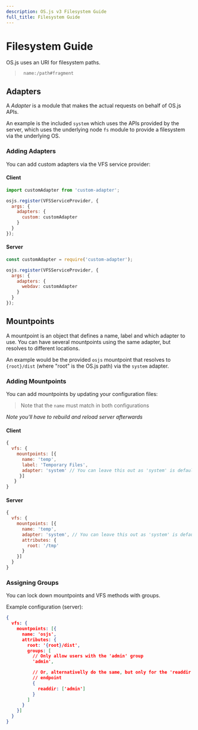 ```yaml
---
description: OS.js v3 Filesystem Guide
full_title: Filesystem Guide
---
```


# Filesystem Guide

OS.js uses an URI for filesystem paths.

> ` name:/path#fragment`

## Adapters

A *Adapter* is a module that makes the actual requests on behalf of OS.js APIs.

An example is the included `system` which uses the APIs provided by the server, which uses the underlying node `fs` module to provide a filesystem via the underlying OS.

### Adding Adapters

You can add custom adapters via the VFS service provider:

#### Client

```javascript
import customAdapter from 'custom-adapter';

osjs.register(VFSServiceProvider, {
  args: {
    adapters: {
      custom: customAdapter
    }
  }
});
```

#### Server

```javascript
const customAdapter = require('custom-adapter');

osjs.register(VFSServiceProvider, {
  args: {
    adapters: {
      webdav: customAdapter
    }
  }
});
```

## Mountpoints

A mountpoint is an object that defines a name, label and which adapter to use. You can have several mountpoints using the same adapter, but resolves to different locations.

An example would be the provided `osjs` mountpoint that resolves to `{root}/dist` (where "root" is the OS.js path) via the `system` adapter.

### Adding Mountpoints

You can add mountpoints by updating your configuration files:

> Note that the `name` must match in both configurations

*Note you'll have to rebuild and reload server afterwards*

#### Client

```javascript
{
  vfs: {
    mountpoints: [{
      name: 'temp',
      label: 'Temporary Files',
      adapter: 'system' // You can leave this out as 'system' is default
     }]
   }
}
```

#### Server

```javascript
{
  vfs: {
    mountpoints: [{
      name: 'temp',
      adapter: 'system', // You can leave this out as 'system' is default
      attributes: {
        root: '/tmp'
      }
    }]
  }
}
```

### Assigning Groups

You can lock down mountpoints and VFS methods with groups.

Example configuration (server):

```json
{
  vfs: {
    mountpoints: [{
      name: 'osjs',
      attributes: {
        root: '{root}/dist',
        groups: [
          // Only allow users with the 'admin' group
          'admin',

          // Or, alternativelly do the same, but only for the 'readdir'
          // endpoint
          {
            readdir: ['admin']
          }
        ]
      }
    }]
  }
}
```
